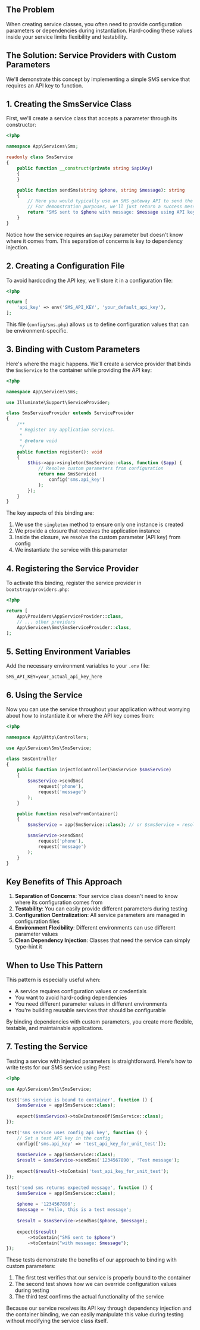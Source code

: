 ## The Problem

When creating service classes, you often need to provide configuration parameters or dependencies during instantiation. Hard-coding these values inside your service limits flexibility and testability.

## The Solution: Service Providers with Custom Parameters

We'll demonstrate this concept by implementing a simple SMS service that requires an API key to function.

## 1. Creating the SmsService Class

First, we'll create a service class that accepts a parameter through its constructor:

```php
<?php

namespace App\Services\Sms;

readonly class SmsService
{
    public function __construct(private string $apiKey)
    {
    }

    public function sendSms(string $phone, string $message): string
    {
        // Here you would typically use an SMS gateway API to send the SMS.
        // For demonstration purposes, we'll just return a success message.
        return "SMS sent to $phone with message: $message using API key: ". $this->apiKey;
    }
}
```

Notice how the service requires an `$apiKey` parameter but doesn't know where it comes from. This separation of concerns is key to dependency injection.

## 2. Creating a Configuration File

To avoid hardcoding the API key, we'll store it in a configuration file:

```php
<?php

return [
    'api_key' => env('SMS_API_KEY', 'your_default_api_key'),
];
```

This file (`config/sms.php`) allows us to define configuration values that can be environment-specific.

## 3. Binding with Custom Parameters

Here's where the magic happens. We'll create a service provider that binds the `SmsService` to the container while providing the API key:

```php
<?php

namespace App\Services\Sms;

use Illuminate\Support\ServiceProvider;

class SmsServiceProvider extends ServiceProvider
{
    /**
     * Register any application services.
     *
     * @return void
     */
    public function register(): void
    {
        $this->app->singleton(SmsService::class, function ($app) {
            // Resolve custom parameters from configuration
            return new SmsService(
                config('sms.api_key')
            );
        });
    }
}
```

The key aspects of this binding are:

1. We use the `singleton` method to ensure only one instance is created
2. We provide a closure that receives the application instance
3. Inside the closure, we resolve the custom parameter (API key) from config
4. We instantiate the service with this parameter

## 4. Registering the Service Provider

To activate this binding, register the service provider in `bootstrap/providers.php`:

```php
<?php

return [
    App\Providers\AppServiceProvider::class,
    // ... other providers
    App\Services\Sms\SmsServiceProvider::class,
];
```

## 5. Setting Environment Variables

Add the necessary environment variables to your `.env` file:

```
SMS_API_KEY=your_actual_api_key_here
```

## 6. Using the Service

Now you can use the service throughout your application without worrying about how to instantiate it or where the API key comes from:

```php
<?php

namespace App\Http\Controllers;

use App\Services\Sms\SmsService;

class SmsController
{
    public function injectToController(SmsService $smsService)
    {
        $smsService->sendSms(
            request('phone'),
            request('message')
        );
    }

    public function resolveFromContainer()
    {
        $smsService = app(SmsService::class); // or $smsService = resolve(SmsService::class);

        $smsService->sendSms(
            request('phone'),
            request('message')
        );
    }
}
```

## Key Benefits of This Approach

1. **Separation of Concerns**: Your service class doesn't need to know where its configuration comes from
2. **Testability**: You can easily provide different parameters during testing
3. **Configuration Centralization**: All service parameters are managed in configuration files
4. **Environment Flexibility**: Different environments can use different parameter values
5. **Clean Dependency Injection**: Classes that need the service can simply type-hint it

## When to Use This Pattern

This pattern is especially useful when:

- A service requires configuration values or credentials
- You want to avoid hard-coding dependencies
- You need different parameter values in different environments
- You're building reusable services that should be configurable

By binding dependencies with custom parameters, you create more flexible, testable, and maintainable applications.

## 7. Testing the Service

Testing a service with injected parameters is straightforward. Here's how to write tests for our SMS service using Pest:

```php
<?php

use App\Services\Sms\SmsService;

test('sms service is bound to container', function () {
    $smsService = app(SmsService::class);
    
    expect($smsService)->toBeInstanceOf(SmsService::class);
});

test('sms service uses config api key', function () {
    // Set a test API key in the config
    config(['sms.api_key' => 'test_api_key_for_unit_test']);
    
    $smsService = app(SmsService::class);
    $result = $smsService->sendSms('1234567890', 'Test message');
    
    expect($result)->toContain('test_api_key_for_unit_test');
});

test('send sms returns expected message', function () {
    $smsService = app(SmsService::class);
    
    $phone = '1234567890';
    $message = 'Hello, this is a test message';
    
    $result = $smsService->sendSms($phone, $message);
    
    expect($result)
        ->toContain("SMS sent to $phone")
        ->toContain("with message: $message");
});
```

These tests demonstrate the benefits of our approach to binding with custom parameters:

1. The first test verifies that our service is properly bound to the container
2. The second test shows how we can override configuration values during testing
3. The third test confirms the actual functionality of the service

Because our service receives its API key through dependency injection and the container binding, we can easily manipulate this value during testing without modifying the service class itself.
